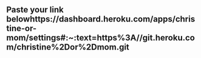 ## Paste your link belowhttps://dashboard.heroku.com/apps/christine-or-mom/settings#:~:text=https%3A//git.heroku.com/christine%2Dor%2Dmom.git